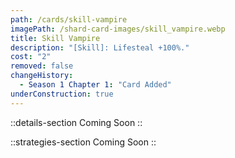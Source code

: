```yaml
---
path: /cards/skill-vampire
imagePath: /shard-card-images/skill_vampire.webp
title: Skill Vampire
description: "[Skill]: Lifesteal +100%."
cost: "2"
removed: false
changeHistory:
  - Season 1 Chapter 1: "Card Added"
underConstruction: true
---
```


::details-section
Coming Soon
::

::strategies-section
Coming Soon
::
